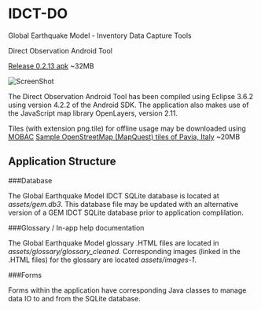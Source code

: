 # IDCT-DO



Global Earthquake Model - Inventory Data Capture Tools 

Direct Observation Android Tool




[Release 0.2.13 apk](http://idct.github.io/DirectObservationToolsForAndroid/idct.apk) ~32MB

![ScreenShot](http://idct.github.io/DirectObservationToolsForAndroid/download.png)





The Direct Observation Android Tool has been compiled using Eclipse 3.6.2 using version 4.2.2 of the Android SDK. The application also makes use of the JavaScript map library OpenLayers, version 2.11.

Tiles (with extension png.tile) for offline usage may be downloaded using [MOBAC](http://mobac.sourceforge.net)
[Sample OpenStreetMap (MapQuest) tiles of Pavia, Italy](http://idct.github.io/DirectObservationToolsForAndroid/sample_pavia_png_tiles.zip) ~20MB

## Application Structure

###Database

The Global Earthquake Model IDCT SQLite database is located at *assets/gem.db3*. This database file may be updated with an alternative version of a GEM IDCT SQLite database prior to application complilation.


###Glossary / In-app help documentation

The Global Earthquake Model glossary .HTML files are located in *assets/glossary/glossary_cleaned*. Corresponding images (linked in the .HTML files) for the glossary are located *assets/images-1*.


###Forms

Forms within the application have corresponding Java classes to manage data IO to and from the SQLite database.


